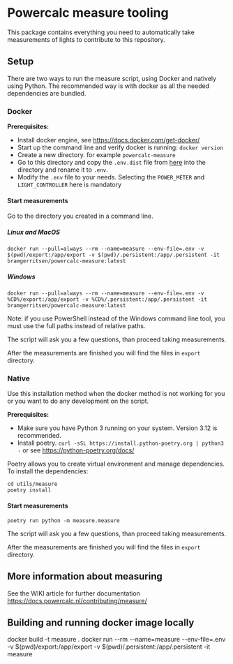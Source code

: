 # Powercalc measure tooling

This package contains everything you need to automatically take measurements of lights to contribute to this repository.

## Setup

There are two ways to run the measure script, using Docker and natively using Python.
The recommended way is with docker as all the needed dependencies are bundled.

### Docker

**Prerequisites:**
- Install docker engine, see https://docs.docker.com/get-docker/
- Start up the command line and verify docker is running: `docker version`
- Create a new directory. for example `powercalc-measure`
- Go to this directory and copy the `.env.dist` file from [here](https://github.com/bramstroker/homeassistant-powercalc/blob/master/utils/measure/.env.dist) into the directory and rename it to `.env`.
- Modify the `.env` file to your needs. Selecting the `POWER_METER` and `LIGHT_CONTROLLER` here is mandatory

#### Start measurements

Go to the directory you created in a command line.

##### Linux and MacOS
```
docker run --pull=always --rm --name=measure --env-file=.env -v $(pwd)/export:/app/export -v $(pwd)/.persistent:/app/.persistent -it bramgerritsen/powercalc-measure:latest
```
##### Windows
```
docker run --pull=always --rm --name=measure --env-file=.env -v %CD%/export:/app/export -v %CD%/.persistent:/app/.persistent -it bramgerritsen/powercalc-measure:latest
```
Note: if you use PowerShell instead of the Windows command line tool, you must use the full paths instead of relative paths.

The script will ask you a few questions, than proceed taking measurements.

After the measurements are finished you will find the files in `export` directory.

### Native

Use this installation method when the docker method is not working for you or you want to do any development on the script.

**Prerequisites:**
- Make sure you have Python 3 running on your system. Version 3.12 is recommended.
- Install poetry. `curl -sSL https://install.python-poetry.org | python3 -` or see https://python-poetry.org/docs/

Poetry allows you to create virtual environment and manage dependencies.
To install the dependencies:

```
cd utils/measure
poetry install
```

#### Start measurements

```
poetry run python -m measure.measure
```

The script will ask you a few questions, than proceed taking measurements.

After the measurements are finished you will find the files in `export` directory.

## More information about measuring

See the WIKI article for further documentation https://docs.powercalc.nl/contributing/measure/

## Building and running docker image locally
docker build -t measure .
docker run --rm --name=measure --env-file=.env -v $(pwd)/export:/app/export -v $(pwd)/.persistent:/app/.persistent -it measure
